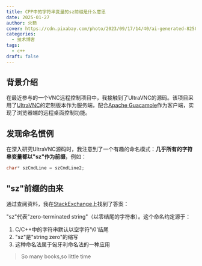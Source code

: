 ```yaml
---
title: CPP中的字符串变量的sz前缀是什么意思
date: 2025-01-27
author: 火箭
cover: https://cdn.pixabay.com/photo/2023/09/17/14/40/ai-generated-8258728_1280.png 
categories:
  - 技术博客
tags:
  - c++
draft: false
---
```


<!--more-->
## 背景介绍

在最近参与的一个VNC远程控制项目中，我接触到了UltraVNC的源码。该项目采用了[UltraVNC](https://github.com/ultravnc/UltraVNC)的定制版本作为服务端，配合[Apache Guacamole](https://guacamole.apache.org/)作为客户端，实现了浏览器端的远程桌面控制功能。

## 发现命名惯例

在深入研究UltraVNC源码时，我注意到了一个有趣的命名模式：**几乎所有的字符串变量都以"sz"作为前缀**，例如：

```cpp
char* szCmdLine = szCmdLine2;
```

## "sz"前缀的由来

通过查阅资料，我在[StackExchange](https://softwareengineering.stackexchange.com/questions/450259/why-is-the-term-string-so-often-abbreviated-as-sz)上找到了答案：

"sz"代表"zero-terminated string"（以零结尾的字符串）。这个命名约定源于：
1. C/C++中的字符串默认以空字符'\0'结尾
2. "sz"是"string zero"的缩写
3. 这种命名法属于匈牙利命名法的一种应用

> So many books,so little time
